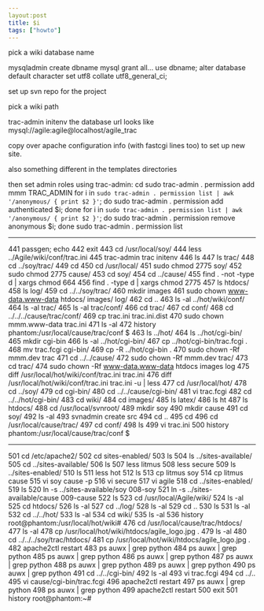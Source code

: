 ```yaml
---
layout:post
title: $i
tags: ["howto"]
---
```


pick a wiki database name

mysqladmin create dbname
mysql
grant all...
use dbname;
alter database default character set utf8 collate utf8_general_ci;

set up svn repo for the project

pick a wiki path

trac-admin <path> initenv
the database url looks like mysql://agile:agile@localhost/agile_trac

copy over apache configuration info (with fastcgi lines too) to set up new site.


also something different in the templates directories


then set admin roles using trac-admin:
cd <trac directory>
sudo trac-admin . permission add mmm TRAC_ADMIN
for i in `sudo trac-admin . permission list | awk '/anonymous/ { print $2 }'`; do sudo trac-admin . permission add authenticated $i; done
for i in `sudo trac-admin . permission list | awk '/anonymous/ { print $2 }'`; do sudo trac-admin . permission remove anonymous $i; done
sudo trac-admin . permission list


----------------------------------------

  441  passgen; echo
  442  exit
  443  cd /usr/local/soy/
  444  less ../Agile/wiki/conf/trac.ini
  445  trac-admin trac initenv
  446  ls
  447  ls trac/
  448   cd ../soy/trac/
  449  cd
  450  cd /usr/local/
  451  sudo chmod 2775 soy/
  452  sudo chmod 2775 cause/
  453  cd soy/
  454  cd ../cause/
  455  find . -not -type d | xargs chmod 664
  456  find . -type d | xargs chmod 2775
  457  ls htdocs/
  458  ls log/
  459  cd ../../soy/trac/
  460  mkdir images
  461  sudo chown www-data.www-data htdocs/ images/ log/
  462  cd ..
  463  ls -al ../hot/wiki/conf/
  464  ls -al trac/
  465  ls -al trac/conf/
  466  cd trac/
  467  cd conf/
  468  cd ../../../cause/trac/conf/
  469  cp trac.ini trac.ini.dist
  470  sudo chown mmm.www-data trac.ini
  471  ls -al
  472  history 
phantom:/usr/local/cause/trac/conf $ 
  463  ls ../hot/
  464  ls ../hot/cgi-bin/
  465  mkdir cgi-bin
  466  ls -al ../hot/cgi-bin/
  467  cp ../hot/cgi-bin/trac.fcgi .
  468  mv trac.fcgi cgi-bin/
  469  cp -R ../hot/cgi-bin .
  470  sudo chown -Rf mmm.dev trac
  471  cd ../../cause/
  472  sudo chown -Rf mmm.dev trac/
  473  cd trac/
  474  sudo chown -Rf www-data.www-data htdocs images log
  475  diff /usr/local/hot/wiki/conf/trac.ini trac.ini
  476  diff /usr/local/hot/wiki/conf/trac.ini trac.ini -u | less
  477  cd /usr/local/hot/
  478  cd ../soy/
  479  cd cgi-bin/
  480  cd ../../cause/cgi-bin/
  481  vi trac.fcgi 
  482  cd ../../hot/cgi-bin/
  483  cd wiki/
  484  cd images/
  485  ls latex/
  486  ls ht
  487  ls htdocs/
  488  cd /usr/local/svnroot/
  489  mkdir soy
  490  mkdir cause
  491  cd soy/
  492  ls -al
  493  svnadmin create src
  494  cd ..
  495  cd
  496  cd /usr/local/cause/trac/
  497  cd conf/
  498  ls
  499  vi trac.ini
  500  history
phantom:/usr/local/cause/trac/conf $ 




------------------------------------------------



  501  cd /etc/apache2/
  502  cd sites-enabled/
  503  ls
  504  ls ../sites-available/
  505  cd ../sites-available/
  506  ls
  507  less litmus
  508  less secure 
  509  ls ../sites-enabled/
  510  ls
  511  less hot 
  512  ls
  513  cp litmus soy
  514  cp litmus cause
  515  vi soy cause -p
  516  vi secure 
  517  vi agile 
  518  cd ../sites-enabled/
  519  ls
  520  ln -s ../sites-available/soy 008-soy
  521  ln -s ../sites-available/cause 009-cause
  522  ls
  523  cd /usr/local/Agile/wiki/
  524  ls -al
  525  cd htdocs/
  526  ls -al
  527  cd ../log/
  528  ls -al
  529  cd ..
  530  ls
  531  ls -al
  532  cd ../../hot/
  533  ls -al
  534  cd wiki/
  535  ls -al
  536  history
root@phantom:/usr/local/hot/wiki# 
  476  cd /usr/local/cause/trac/htdocs/
  477  ls -al
  478  cp /usr/local/hot/wiki/htdocs/agile_logo.jpg .
  479  ls -al
  480  cd ../../../soy/trac/htdocs/
  481  cp /usr/local/hot/wiki/htdocs/agile_logo.jpg .
  482  apache2ctl restart
  483  ps auwx | grep python
  484  ps auwx | grep python
  485  ps auwx | grep python
  486  ps auwx | grep python
  487  ps auwx | grep python
  488  ps auwx | grep python
  489  ps auwx | grep python
  490  ps auwx | grep python
  491  cd ../../cgi-bin/
  492  ls -al
  493  vi trac.fcgi 
  494  cd ../..
  495  vi cause/cgi-bin/trac.fcgi 
  496  apache2ctl restart
  497  ps auwx | grep python
  498  ps auwx | grep python
  499  apache2ctl restart
  500  exit
  501  history
root@phantom:~# 




